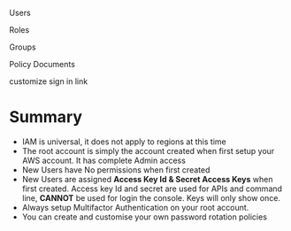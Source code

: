 Users 

Roles 

Groups

Policy Documents

customize sign in link



# Summary

* IAM is universal, it does not apply to regions at this time
* The root account is simply the account created when first setup your AWS account. It has complete Admin access
* New Users have No permissions when first created
* New Users are assigned **Access Key Id & Secret Access Keys** when first created. Access key Id and secret are used for APIs and command line, **CANNOT** be used for login the console. Keys will only show once. 
* Always setup Multifactor Authentication on your root account.
* You can create and customise your own password rotation policies



